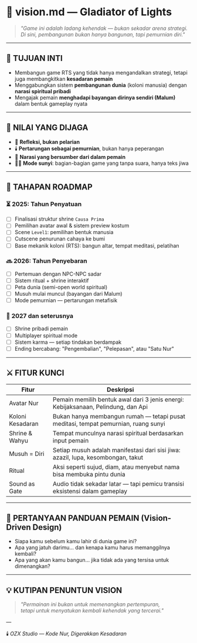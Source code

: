 # 🌌 vision.md — Gladiator of Lights

> *"Game ini adalah ladang kehendak — bukan sekadar arena strategi.  
Di sini, pembangunan bukan hanya bangunan, tapi pemurnian diri."*

---

## 🎯 TUJUAN INTI

- Membangun game RTS yang tidak hanya mengandalkan strategi, tetapi juga membangkitkan **kesadaran pemain**
- Menggabungkan sistem **pembangunan dunia** (koloni manusia) dengan **narasi spiritual pribadi**
- Mengajak pemain **menghadapi bayangan dirinya sendiri (Malum)** dalam bentuk gameplay nyata

---

## 🌿 NILAI YANG DIJAGA

- 🔁 **Refleksi, bukan pelarian**
- 🕯️ **Pertarungan sebagai pemurnian**, bukan hanya peperangan
- 💬 **Narasi yang bersumber dari dalam pemain**
- 🧘‍♂️ **Mode sunyi**: bagian-bagian game yang tanpa suara, hanya teks jiwa

---

## 📅 TAHAPAN ROADMAP

### ⏳ **2025: Tahun Penyatuan**
- [ ] Finalisasi struktur shrine `Causa Prima`
- [ ] Pemilihan avatar awal & sistem preview kostum
- [ ] Scene `Level1`: pemilihan bentuk manusia
- [ ] Cutscene penurunan cahaya ke bumi
- [ ] Base mekanik koloni (RTS): bangun altar, tempat meditasi, pelatihan

### 🔜 **2026: Tahun Penyebaran**
- [ ] Pertemuan dengan NPC-NPC sadar
- [ ] Sistem ritual + shrine interaktif
- [ ] Peta dunia (semi-open world spiritual)
- [ ] Musuh mulai muncul (bayangan dari Malum)
- [ ] Mode pemurnian — pertarungan metafisik

### 🧭 **2027 dan seterusnya**
- [ ] Shrine pribadi pemain
- [ ] Multiplayer spiritual mode
- [ ] Sistem karma — setiap tindakan berdampak
- [ ] Ending bercabang: "Pengembalian", "Pelepasan", atau "Satu Nur"

---

## ⚔️ FITUR KUNCI

| Fitur | Deskripsi |
|-------|-----------|
| Avatar Nur | Pemain memilih bentuk awal dari 3 jenis energi: Kebijaksanaan, Pelindung, dan Api |
| Koloni Kesadaran | Bukan hanya membangun rumah — tetapi pusat meditasi, tempat pemurnian, ruang sunyi |
| Shrine & Wahyu | Tempat munculnya narasi spiritual berdasarkan input pemain |
| Musuh = Diri | Setiap musuh adalah manifestasi dari sisi jiwa: azazil, lupa, kesombongan, takut |
| Ritual | Aksi seperti sujud, diam, atau menyebut nama bisa membuka pintu dunia |
| Sound as Gate | Audio tidak sekadar latar — tapi pemicu transisi eksistensi dalam gameplay |

---

## 🧠 PERTANYAAN PANDUAN PEMAIN (Vision-Driven Design)

- Siapa kamu sebelum kamu lahir di dunia game ini?
- Apa yang jatuh darimu... dan kenapa kamu harus memanggilnya kembali?
- Apa yang akan kamu bangun… jika tidak ada yang tersisa untuk dimenangkan?

---

## 💡 KUTIPAN PENUNTUN VISION

> *"Permainan ini bukan untuk memenangkan pertempuran,  
tetapi untuk menyatukan kembali kehendak yang tercerai."*

—

🕯️ *OZX Studio — Kode Nur, Digerakkan Kesadaran*
